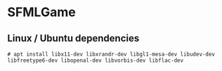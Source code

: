 # SFMLGame

## Linux / Ubuntu dependencies

    # apt install libx11-dev libxrandr-dev libgl1-mesa-dev libudev-dev libfreetype6-dev libopenal-dev libvorbis-dev libflac-dev
